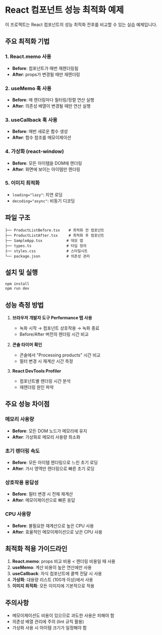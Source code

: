 # React 컴포넌트 성능 최적화 예제

이 프로젝트는 React 컴포넌트의 성능 최적화 전후를 비교할 수 있는 실습 예제입니다.

## 주요 최적화 기법

### 1. React.memo 사용
- **Before**: 컴포넌트가 매번 재렌더링됨
- **After**: props가 변경될 때만 재렌더링

### 2. useMemo 훅 사용
- **Before**: 매 렌더링마다 필터링/정렬 연산 실행
- **After**: 의존성 배열이 변경될 때만 연산 실행

### 3. useCallback 훅 사용
- **Before**: 매번 새로운 함수 생성
- **After**: 함수 참조를 메모이제이션

### 4. 가상화 (react-window)
- **Before**: 모든 아이템을 DOM에 렌더링
- **After**: 화면에 보이는 아이템만 렌더링

### 5. 이미지 최적화
- `loading="lazy"`: 지연 로딩
- `decoding="async"`: 비동기 디코딩

## 파일 구조

```
├── ProductListBefore.tsx    # 최적화 전 컴포넌트
├── ProductListAfter.tsx     # 최적화 후 컴포넌트
├── SampleApp.tsx           # 데모 앱
├── types.ts                # 타입 정의
├── styles.css              # 스타일시트
└── package.json            # 의존성 관리
```

## 설치 및 실행

```bash
npm install
npm run dev
```

## 성능 측정 방법

1. **브라우저 개발자 도구 Performance 탭 사용**
   - 녹화 시작 → 컴포넌트 상호작용 → 녹화 종료
   - Before/After 버전의 렌더링 시간 비교

2. **콘솔 타이머 확인**
   - 콘솔에서 "Processing products" 시간 비교
   - 필터 변경 시 재계산 시간 측정

3. **React DevTools Profiler**
   - 컴포넌트별 렌더링 시간 분석
   - 재렌더링 원인 파악

## 주요 성능 차이점

### 메모리 사용량
- **Before**: 모든 DOM 노드가 메모리에 유지
- **After**: 가상화로 메모리 사용량 최소화

### 초기 렌더링 속도
- **Before**: 모든 아이템 렌더링으로 느린 초기 로딩
- **After**: 가시 영역만 렌더링으로 빠른 초기 로딩

### 상호작용 응답성
- **Before**: 필터 변경 시 전체 재계산
- **After**: 메모이제이션으로 빠른 응답

### CPU 사용량
- **Before**: 불필요한 재계산으로 높은 CPU 사용
- **After**: 효율적인 메모이제이션으로 낮은 CPU 사용

## 최적화 적용 가이드라인

1. **React.memo**: props 비교 비용 < 렌더링 비용일 때 사용
2. **useMemo**: 계산 비용이 높은 연산에만 사용
3. **useCallback**: 자식 컴포넌트에 콜백 전달 시 사용
4. **가상화**: 대용량 리스트 (100개 이상)에서 사용
5. **이미지 최적화**: 모든 이미지에 기본적으로 적용

## 주의사항

- 메모이제이션도 비용이 있으므로 과도한 사용은 피해야 함
- 의존성 배열 관리에 주의 (lint 규칙 활용)
- 가상화 사용 시 아이템 크기가 일정해야 함